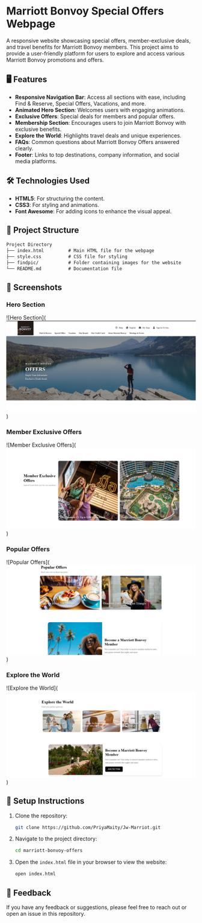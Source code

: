 # Marriott Bonvoy Special Offers Webpage

A responsive website showcasing special offers, member-exclusive deals, and travel benefits for Marriott Bonvoy members. This project aims to provide a user-friendly platform for users to explore and access various Marriott Bonvoy promotions and offers.

## 🖥️ Features

- **Responsive Navigation Bar**: Access all sections with ease, including Find & Reserve, Special Offers, Vacations, and more.
- **Animated Hero Section**: Welcomes users with engaging animations.
- **Exclusive Offers**: Special deals for members and popular offers.
- **Membership Section**: Encourages users to join Marriott Bonvoy with exclusive benefits.
- **Explore the World**: Highlights travel deals and unique experiences.
- **FAQs**: Common questions about Marriott Bonvoy Offers answered clearly.
- **Footer**: Links to top destinations, company information, and social media platforms.

## 🛠️ Technologies Used

- **HTML5**: For structuring the content.
- **CSS3**: For styling and animations.
- **Font Awesome**: For adding icons to enhance the visual appeal.

## 📂 Project Structure

```
Project Directory
├── index.html         # Main HTML file for the webpage
├── style.css          # CSS file for styling
├── findpic/           # Folder containing images for the website
└── README.md          # Documentation file
```

## 📸 Screenshots

### Hero Section
![Hero Section](![alt text](heroSection.png))

### Member Exclusive Offers
![Member Exclusive Offers](![alt text](memberExclusive.png))

### Popular Offers
![Popular Offers](![alt text](popular.png))

### Explore the World
![Explore the World](![alt text](exploreTheWorld.png))

## 🧰 Setup Instructions

1. Clone the repository:
   ```bash
   git clone https://github.com/PriyaMaity/Jw-Marriot.git
   ```
2. Navigate to the project directory:
   ```bash
   cd marriott-bonvoy-offers
   ```
3. Open the `index.html` file in your browser to view the website:
   ```bash
   open index.html
   ```

## 💬 Feedback

If you have any feedback or suggestions, please feel free to reach out or open an issue in this repository.
